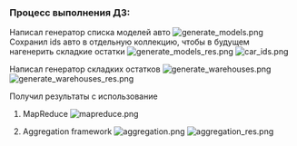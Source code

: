 ### Процесс выполнения ДЗ:
Написал генератор списка моделей авто
![generate_models.png](screenshots/generate_models.png)
Сохранил ids авто в отдельную коллекцию, чтобы в будущем нагенерить складкие остатки
![generate_models_res.png](screenshots/generate_models_res.png)
![car_ids.png](screenshots/car_ids.png)

Написал генератор складких остатков
![generate_warehouses.png](screenshots/generate_warehouses.png)
![generate_warehouses_res.png](screenshots/generate_warehouses_res.png)

Получил результаты с использование
1. MapReduce
![mapreduce.png](screenshots/mapreduce.png)

2. Aggregation framework
![aggregation.png](screenshots/aggregation.png)
![aggregation_res.png](screenshots/aggregation_res.png)